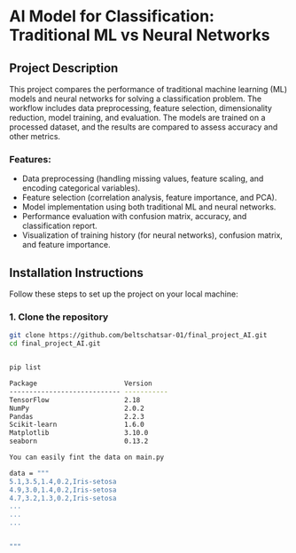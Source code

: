 # AI Model for Classification: Traditional ML vs Neural Networks

## Project Description

This project compares the performance of traditional machine learning (ML) models and neural networks for solving a classification problem. The workflow includes data preprocessing, feature selection, dimensionality reduction, model training, and evaluation. The models are trained on a processed dataset, and the results are compared to assess accuracy and other metrics.

### Features:
- Data preprocessing (handling missing values, feature scaling, and encoding categorical variables).
- Feature selection (correlation analysis, feature importance, and PCA).
- Model implementation using both traditional ML and neural networks.
- Performance evaluation with confusion matrix, accuracy, and classification report.
- Visualization of training history (for neural networks), confusion matrix, and feature importance.

## Installation Instructions

Follow these steps to set up the project on your local machine:

### 1. Clone the repository

```bash
git clone https://github.com/beltschatsar-01/final_project_AI.git
cd final_project_AI.git


pip list 

Package                      Version
---------------------------- -----------
TensorFlow                   2.18
NumPy                        2.0.2
Pandas                       2.2.3
Scikit-learn                 1.6.0
Matplotlib                   3.10.0
seaborn                      0.13.2

You can easily fint the data on main.py

data = """
5.1,3.5,1.4,0.2,Iris-setosa
4.9,3.0,1.4,0.2,Iris-setosa
4.7,3.2,1.3,0.2,Iris-setosa
...
...
...


"""